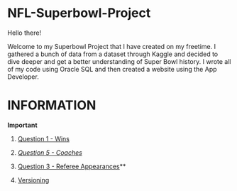 # NFL-Superbowl-Project
Hello there! 

Welcome to my Superbowl Project that I have created on my freetime. I gathered a bunch of data from a dataset through Kaggle and decided to dive deeper and get a better understanding of Super Bowl history. I wrote all of my code using Oracle SQL and then created a website using the App Developer. 

# INFORMATION
__**Important**__


1. [Question 1 - Wins](Question1Wins.md)

2. *[Question 5 - Coaches](Question5Coaches.md)*

4. [Question 3 - Referee Appearances](RefereeApearances.md)**

5. [Versioning](Versioning)
